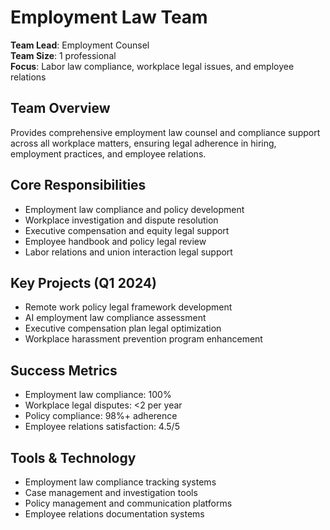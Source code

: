 # Employment Law Team

**Team Lead**: Employment Counsel  
**Team Size**: 1 professional  
**Focus**: Labor law compliance, workplace legal issues, and employee relations  

## Team Overview
Provides comprehensive employment law counsel and compliance support across all workplace matters, ensuring legal adherence in hiring, employment practices, and employee relations.

## Core Responsibilities
- Employment law compliance and policy development
- Workplace investigation and dispute resolution
- Executive compensation and equity legal support
- Employee handbook and policy legal review
- Labor relations and union interaction legal support

## Key Projects (Q1 2024)
- Remote work policy legal framework development
- AI employment law compliance assessment
- Executive compensation plan legal optimization
- Workplace harassment prevention program enhancement

## Success Metrics
- Employment law compliance: 100%
- Workplace legal disputes: <2 per year
- Policy compliance: 98%+ adherence
- Employee relations satisfaction: 4.5/5

## Tools & Technology
- Employment law compliance tracking systems
- Case management and investigation tools
- Policy management and communication platforms
- Employee relations documentation systems 